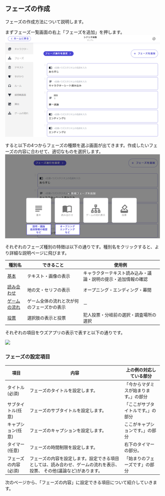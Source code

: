 ## フェーズの作成

フェーズの作成方法について説明します。

まずフェーズ一覧画面の右上「フェーズを追加」を押します。
![](../../images/phase1.png)

すると以下の4つからフェーズの種類を選ぶ画面が出てきます。作成したいフェーズの内容に合わせて、適切なものを選択します。
![](../../images/phase2.png)

それぞれのフェーズ種別の特徴は以下の通りです。種別名をクリックすると、より詳細な説明ページに飛びます。

| 種別名                 | できること                           | 使用例             |
| -------------------- | ----------------------------- | ------------------------------------- |
| [基本](./discussion.md)     | テキスト・画像の表示 | キャラクターテキスト読み込み・議論・説明の提示・追加情報の確認 |
| [読み合わせ](./script.md)  | 地の文・セリフの表示 | オープニング・エンディング・幕間 |
| [ゲームの流れ](./timeline.md)   | ゲーム全体の流れと次が何のフェーズかの表示  | －       |
| [投票](./select.md)       | 選択肢の表示と投票  | 犯人投票・分岐前の選択・調査場所の選択 |




それぞれの項目をウズアプリの表示で表すと以下の通りです。

![](https://imagedelivery.net/htp-D7B2hJT5XtdWYN9e7Q/8346f546-6037-49d6-13f9-c8daae622e00/original)

### フェーズの設定項目

| 項目                 | 内容                                                                                                                    | 上の例の対応している部分               |
| -------------------- | ----------------------------------------------------------------------------------------------------------------------- | -------------------------------------- |
| タイトル(必須)       | フェーズのタイトルを設定します。                                                                                        | 「今からマダミスが始まります。」の部分 |
| サブタイトル(任意)   | フェーズのサブタイトルを設定します。                                                                                    | 「ここがサブタイトルです。」の部分     |
| キャプション(任意)   | フェーズのキャプションを設定します。                                                                                    | ここがキャプションです。」の部分       |
| タイマー(任意)       | フェーズの時間制限を設定します。                                                                                        | 右下のタイマーの部分。                 |
| フェーズの内容(必須) | フェーズの内容を設定します。設定できる項目としては、読み合わせ、ゲームの流れを表示、投票、 その他(議論など)があります。 | 「始まりのフェーズです」の部分         |

次のページから、「フェーズの内容」に設定できる項目について紹介していきます。
